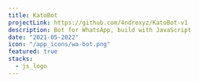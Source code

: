 ```yaml
---
title: KatoBot
projectLink: https://github.com/4ndrexyz/KatoBot-v1
description: Bot for WhatsApp, build with JavaScript
date: "2021-05-2022"
icon: "/app_icons/wa-bot.png"
featured: true
stacks:
  - js_logo
---
```

